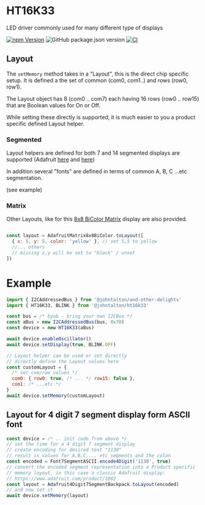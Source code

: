 # HT16K33

LED driver commonly used for many different type of displays

[![npm Version](http://img.shields.io/npm/v/@johntalton/ht16k33.svg)](https://www.npmjs.com/package/@johntalton/ht16k33)
![GitHub package.json version](https://img.shields.io/github/package-json/v/johntalton/ht16k33)
[![CI](https://github.com/johntalton/ht16k33/actions/workflows/CI.yml/badge.svg)](https://github.com/johntalton/ht16k33/actions/workflows/CI.yml)


## Layout

The `setMemory` method takes in a "Layout", this is the direct chip specific setup. It is defined a the set of common (com0, com1..) and rows (row0, row1).

The Layout object has 8 (com0 .. com7) each having 16 rows (row0 .. row15) that are Boolean values for On or Off.

While setting these directly is supported, it is much easier to you a product specific defined Layout helper.

### Segmented

Layout helpers are defined for both 7 and 14 segmented displays are supported (Adafruit [here](https://www.adafruit.com/product/1002) and [here](https://www.adafruit.com/product/3089))

In addition several "fonts" are defined in terms of common A, B, C ...etc segmentation.

(see example)

### Matrix

Other Layouts, like for this [8x8 BiColor Matrix](https://www.adafruit.com/product/902) display are also provided.

```javascript

const layout = AdafruitMatrix8x8BiColor.toLayout([
  { x: 5, y: 5, color: 'yellow' }, // set 5,5 to yellow
  //... others
  // missing x,y will be set to "black" / unset
])
```

# Example

```javascript
import { I2CAddressedBus } from '@johntalton/and-other-delights'
import { HT16K33, BLINK } from '@johntalton/ht16k33'

const bus = /* byob - bring your own I2CBus */
const aBus = new I2CAddressedBus(bus, 0x70)
const device = new HT16K33(aBus)

await device.enableOscillator()
await device.setDisplay(true, BLINK.OFF)

// Layout helper can be used or set directly
// directly define the Layout values here
const customLayout = {
  /* set com/row values */
  com0: { row0: true, /* ... */ row15: false },
  com1: /* ...etc */
}
await device.setMemory(customLayout)

```

## Layout for 4 digit 7 segment display form ASCII font
```javascript
const device = /* .. init code from above */
// set the time for a 4 digit 7 segment display
// create encoding for desired text "1130"
// result is values for A,B,C,... etc segments and the colon
const encoded = Font7SegmentASCII.encode4Digit('1130', true)
// convert the encoded segment representation into a Product specific
// memory layout, in this case a classic Adafruit display:
// https://www.adafruit.com/product/1002
const layout = Adafruit4Digit7SegmentBackpack.toLayout(encoded)
// and now set it
await device.setMemory(layout)
```